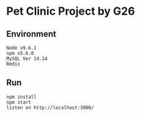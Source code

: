 # Pet Clinic Project by G26

## Environment
```
Node v9.6.1
npm v5.6.0
MySQL Ver 14.14
Redis
```
## Run
```
npm install
npm start
listen on http://localhost:3000/
```
